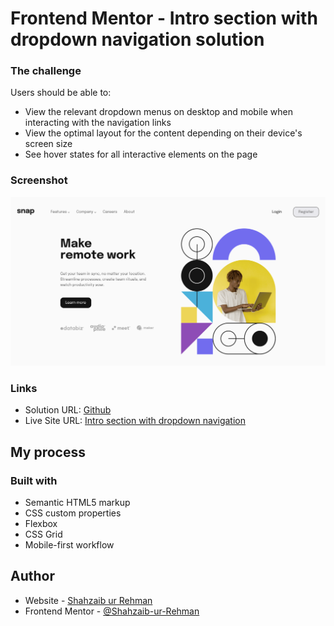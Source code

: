 # Frontend Mentor - Intro section with dropdown navigation solution
 

### The challenge

Users should be able to:

- View the relevant dropdown menus on desktop and mobile when interacting with the navigation links
- View the optimal layout for the content depending on their device's screen size
- See hover states for all interactive elements on the page

### Screenshot

![](./screenshot.png)

 
### Links

- Solution URL: [Github](https://github.com/Shahzaib-ur-Rehman/snap-intro-section-with-dropdown-menu)
- Live Site URL: [Intro section with dropdown navigation](https://snap-intro-section-with-dropdown-menu.vercel.app/)

## My process

### Built with

- Semantic HTML5 markup
- CSS custom properties
- Flexbox
- CSS Grid
- Mobile-first workflow 

## Author

- Website - [Shahzaib ur Rehman](https://www.linkedin.com/in/shahzaib-ur-rehman-2518b01b8/)
- Frontend Mentor - [@Shahzaib-ur-Rehman](https://www.frontendmentor.io/profile/Shahzaib-ur-Rehman)